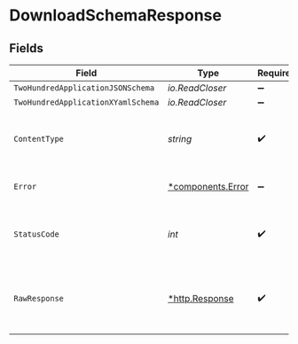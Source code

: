 # DownloadSchemaResponse


## Fields

| Field                                                   | Type                                                    | Required                                                | Description                                             |
| ------------------------------------------------------- | ------------------------------------------------------- | ------------------------------------------------------- | ------------------------------------------------------- |
| `TwoHundredApplicationJSONSchema`                       | *io.ReadCloser*                                         | :heavy_minus_sign:                                      | OK                                                      |
| `TwoHundredApplicationXYamlSchema`                      | *io.ReadCloser*                                         | :heavy_minus_sign:                                      | OK                                                      |
| `ContentType`                                           | *string*                                                | :heavy_check_mark:                                      | HTTP response content type for this operation           |
| `Error`                                                 | [*components.Error](../../models/components/error.md)   | :heavy_minus_sign:                                      | Default error response                                  |
| `StatusCode`                                            | *int*                                                   | :heavy_check_mark:                                      | HTTP response status code for this operation            |
| `RawResponse`                                           | [*http.Response](https://pkg.go.dev/net/http#Response)  | :heavy_check_mark:                                      | Raw HTTP response; suitable for custom response parsing |